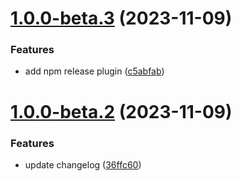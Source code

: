 # [1.0.0-beta.3](https://github.com/brandonroberts/blog/compare/v1.0.0-beta.2...v1.0.0-beta.3) (2023-11-09)


### Features

* add npm release plugin ([c5abfab](https://github.com/brandonroberts/blog/commit/c5abfabdcbb27f131f0b7e127f6549935bca9915))

# [1.0.0-beta.2](https://github.com/brandonroberts/blog/compare/v1.0.0-beta.1...v1.0.0-beta.2) (2023-11-09)


### Features

* update changelog ([36ffc60](https://github.com/brandonroberts/blog/commit/36ffc6034fb88beef2cab65d0890e49d63e0f6a4))
